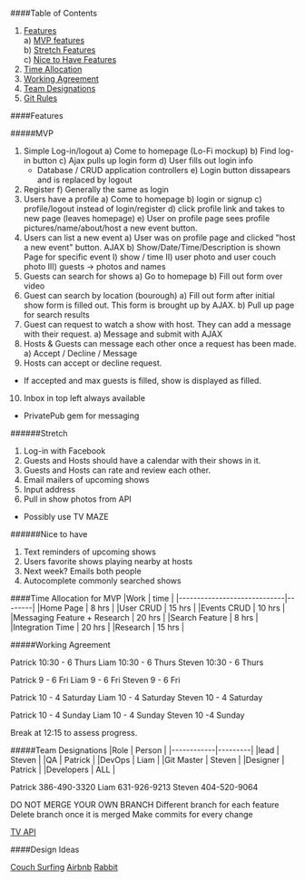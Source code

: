 ####Table of Contents
1. [Features](#features)  
  a) [MVP features](#MVP)  
  b) [Stretch Features](#stretch)  
  c) [Nice to Have Features](#nice)  
2. [Time Allocation](#time)  
3. [Working Agreement](#working)  
4. [Team Designations](#team)  
5. [Git Rules](#git)  

<a name="features"></a>
####Features

<a name="MVP"></a>
#####MVP
1. Simple Log-in/logout
  a) Come to homepage (Lo-Fi mockup)
  b) Find log-in button
  c) Ajax pulls up login form
  d) User fills out login info
    - Database / CRUD application controllers
  e) Login button dissapears and is replaced by logout
2. Register
  f) Generally the same as login
3. Users have a profile
  a) Come to homepage
  b) login or signup
  c) profile/logout instead of login/register
  d) click profile link and takes to new page (leaves homepage)
  e) User on profile page sees profile pictures/name/about/host a new event button.
4. Users can list a new event
  a) User was on profile page and clicked "host a new event" button. AJAX
  b) Show/Date/Time/Description is shown
  Page for specific event
    I) show / time
    II) user photo and user couch photo
    III) guests -> photos and names
5. Guests can search for shows
  a) Go to homepage
  b) Fill out form over video
6. Guest can search by location (bourough)
  a) Fill out form after initial show form is filled out. This form is brought up by AJAX.
  b) Pull up page for search results
7. Guest can request to watch a show with host. They can add a message with their request.
  a) Message and submit with AJAX
8. Hosts & Guests can message each other once a request has been made.
  a) Accept / Decline / Message
9. Hosts can accept or decline request.
  - If accepted and max guests is filled, show is displayed as filled.
10. Inbox in top left always available

- PrivatePub gem for messaging

<a name="stretch"></a>
######Stretch
1. Log-in with Facebook
2. Guests and Hosts should have a calendar with their shows in it.
3. Guests and Hosts can rate and review each other.
4. Email mailers of upcoming shows
5. Input address
6. Pull in show photos from API
  - Possibly use TV MAZE

<a name="nice"></a>
######Nice to have
1. Text reminders of upcoming shows
2. Users favorite shows playing nearby at hosts
3. Next week? Emails both people
4. Autocomplete commonly searched shows

<a name="time"></a>
####Time Allocation for MVP
|Work                         | time   |
|-----------------------------|--------|
|Home Page                    | 8 hrs  |
|User CRUD                    | 15 hrs |
|Events CRUD                  | 10 hrs |
|Messaging Feature + Research | 20 hrs |
|Search Feature               | 8 hrs  |
|Integration Time             | 20 hrs |
|Research                     | 15 hrs |

<a name="working"></a>
#####Working Agreement

Patrick 10:30 - 6 Thurs
Liam 10:30 - 6 Thurs
Steven 10:30 - 6 Thurs

Patrick 9 - 6 Fri
Liam 9 - 6 Fri
Steven 9 - 6 Fri

Patrick 10 - 4 Saturday
Liam 10 - 4 Saturday
Steven 10 - 4 Saturday

Patrick 10 - 4 Sunday
Liam 10 - 4 Sunday
Steven 10 -4 Sunday

Break at 12:15 to assess progress.


<a name="team"></a>
#####Team Designations
|Role        | Person  |
|------------|---------|
|lead        | Steven  |
|QA          | Patrick |
|DevOps      | Liam    |
|Git Master  | Steven  |
|Designer    | Patrick |
|Developers  | ALL     |

Patrick 386-490-3320
Liam 631-926-9213
Steven 404-520-9064

<a name="git"></a>
DO NOT MERGE YOUR OWN BRANCH
Different branch for each feature
Delete branch once it is merged
Make commits for every change

[TV API](http://www.tvmaze.com/api)

<a name="design"></a>
####Design Ideas

[Couch Surfing](https://www.couchsurfing.com/)
[Airbnb](https://www.airbnb.com/)
[Rabbit](https://rabb.it/)
